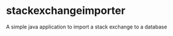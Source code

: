 stackexchangeimporter
=====================

A simple java application to import a stack exchange to a database
